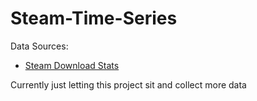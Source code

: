 # Steam-Time-Series

Data Sources:
- [Steam Download Stats](https://store.steampowered.com/stats/content/)

Currently just letting this project sit and collect more data
